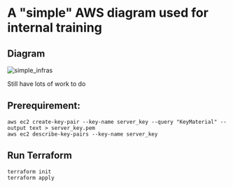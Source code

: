 # A "simple" AWS diagram used for internal training

## Diagram

![simple_infras](https://github.com/hieuldt/cloud_training/blob/main/Picture1.png)

Still have lots of work to do

## Prerequirement:
```
aws ec2 create-key-pair --key-name server_key --query "KeyMaterial" --output text > server_key.pem
aws ec2 describe-key-pairs --key-name server_key
```
## Run Terraform
```
terraform init
terraform apply
```
